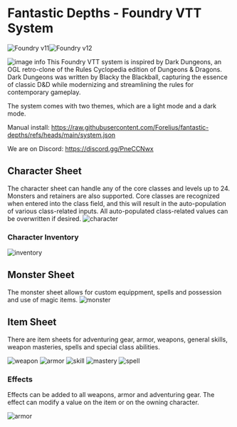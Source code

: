 # Fantastic Depths - Foundry VTT System

![Foundry v11](https://img.shields.io/badge/foundry-v11-green)![Foundry v12](https://img.shields.io/badge/foundry-v12-green)

![image info](./assets/cover.webp)
This Foundry VTT system is inspired by Dark Dungeons, an OGL retro-clone of the Rules Cyclopedia edition of Dungeons & Dragons. Dark Dungeons was written by Blacky the Blackball, capturing the essence of classic D&D while modernizing and streamlining the rules for contemporary gameplay.

The system comes with two themes, which are a light mode and a dark mode.

Manual install: https://raw.githubusercontent.com/Forelius/fantastic-depths/refs/heads/main/system.json

We are on Discord: https://discord.gg/PneCCNwx

## Character Sheet
The character sheet can handle any of the core classes and levels up to 24. Monsters and retainers are also supported. Core classes are recognized when entered into the class field, and this will result in the auto-population of various class-related inputs. All auto-populated class-related values can be overwritten if desired.
![character](./assets/img/docs/charsheet1.jpg)

### Character Inventory
![inventory](./assets/img/docs/charsheet2.jpg)

## Monster Sheet
The monster sheet allows for custom equippment, spells and possession and use of magic items.
![monster](./assets/img/docs/monstersheet1.jpg)

## Item Sheet
There are item sheets for adventuring gear, armor, weapons, general skills, weapon masteries, spells and special class abilities.

![weapon](./assets/img/docs/weaponsheet.jpg)
![armor](./assets/img/docs/armorsheet1.jpg)
![skill](./assets/img/docs/skillsheet1.jpg)
![mastery](./assets/img/docs/mastery1.jpg)
![spell](./assets/img/docs/spellsheet1.jpg)

### Effects
Effects can be added to all weapons, armor and adventuring gear. The effect can modify a value on the item or on the owning character.

![armor](./assets/img/docs/itemeffects1.jpg)